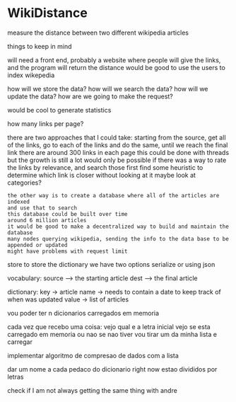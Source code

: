 # WikiDistance
measure the distance between two different wikipedia articles




things to keep in mind

will need a front end, probably a website where people will give the links, and the program will return the distance
    would be good to use the users to index wikepedia


how will we store the data?
how will we search the data?
how will we update the data?
how are we going to make the request?


would be cool to generate statistics

how many links per page?


there are two approaches that I could take:
    starting from the source, get all of the links, go to each of the links and do the same, until we reach the final link
    there are around 300 links in each page
    this could be done with threads but the growth is still a lot
    would only be possible if there was a way to rate the links by relevance, and search those first
        find some heuristic to determine which link is closer without looking at it
        maybe look at categories?

    the other way is to create a database where all of the articles are indexed
    and use that to search
    this database could be built over time
    around 6 million articles
    it would be good to make a decentralized way to build and maintain the database
    many nodes querying wikipedia, sending the info to the data base to be appended or updated
    might have problems with request limit



store
    to store the dictionary we have two options
    serialize or using json


vocabulary:
    source --> the starting article
    dest   --> the final article


dictionary:
    key -> article name -> needs to contain a date to keep track of when was updated
    value -> list of articles


vou poder ter n dicionarios carregados em memoria

cada vez que recebo uma coisa:
	vejo qual e a letra inicial
	vejo se esta carregado em memoria ou nao
		se nao tiver
			vou tirar um da minha lista e carregar


implementar algoritmo de compresao de dados com a lista


dar um nome a cada pedaco do dicionario
	right now estao divididos por letras



check if I am not always getting the same thing with andre